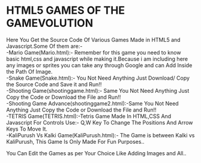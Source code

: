 # HTML5 GAMES OF THE GAMEVOLUTION
Here You Get the Source Code Of Various Games Made in HTML5 and Javascript.Some Of them are:-<br/>
-Mario Game(Mario.html):- Remember for this game you need to know basic html,css and javascript while making it.Because i am including here any images or sprites you can take any through Google and can Add Inside the Path Of Image.<br/>
-Snake Game(Snake.html):- You Not Need Anything Just Download/ Copy the Source Code and Save it and Run!!<br/>
-Shooting Game(shootinggame.html):- Same You Not Need Anything Just Copy the Code or Download the File and Run!!<br/>
-Shooting Game Advance(shootinggame2.html):-Same You Not Need Anything Just Copy the Code or Download the File and Run!!<br/>
-TETRIS Game(TETRIS.html):-Tetris Game Made In HTML,CSS And Javascript For Controls Use:- Q,W Key To Change The Positions And Arrow Keys To Move It.<br/>
-KaliPurush Vs Kalki Game(KaliPurush.html):- The Game is between Kalki vs KaliPurush, This Game Is Only Made For Fun Purposes..

You Can Edit the Games as per Your Choice Like Adding Images and All..
